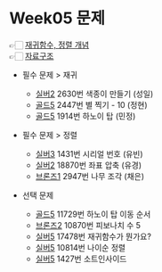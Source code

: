 # Week05 문제
👉🏻 [재귀함수, 정렬 개념](https://dscience26.tistory.com/55) <br/>
👉🏻 [자료구조](https://www.acmicpc.net/workbook/view/9000) <br/>
- 필수 문제 > 재귀
  - [실버2](https://www.acmicpc.net/problem/2630) 2630번 색종이 만들기 (성일)
  - [골드5](https://www.acmicpc.net/problem/2447) 2447번 별 찍기 - 10 (정현)
  - [골드5](https://www.acmicpc.net/problem/2447) 1914번 하노이 탑 (민정)
- 필수 문제 > 정렬
  - [실버3](https://www.acmicpc.net/problem/1431) 1431번 시리얼 번호 (유빈)
  - [실버2](https://www.acmicpc.net/problem/18870) 18870번 좌표 압축 (유경)
  - [브론즈1](https://www.acmicpc.net/problem/2947) 2947번 나무 조각 (채은)

- 선택 문제
  - [골드5](https://www.acmicpc.net/problem/11729) 11729번 하노이 탑 이동 순서
  - [브론즈2](https://www.acmicpc.net/problem/10870) 10870번 피보나치 수 5
  - [실버5](https://www.acmicpc.net/problem/17478) 17478번 재귀함수가 뭔가요?
  - [실버5](https://www.acmicpc.net/problem/10814) 10814번 나이순 정렬
  - [실버5](https://www.acmicpc.net/problem/1427) 1427번 소트인사이드
